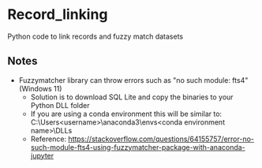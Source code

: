 # Record_linking
Python code to link records and fuzzy match datasets

## Notes
* Fuzzymatcher library can throw errors such as "no such module: fts4" (Windows 11)
  * Solution is to download SQL Lite and copy the binaries to your Python DLL folder
  * If you are using a conda environment this will be similar to: C:\Users\<username>\anaconda3\envs\<conda environment name>\DLLs
  * Reference: https://stackoverflow.com/questions/64155757/error-no-such-module-fts4-using-fuzzymatcher-package-with-anaconda-jupyter

